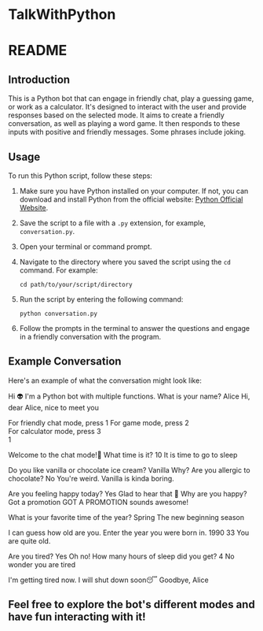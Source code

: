 # TalkWithPython
# README

## Introduction

This is a Python bot that can engage in friendly chat, play a guessing game, or work as a calculator. It's designed to interact with the user and provide responses based on the selected mode. It aims to create a friendly conversation, as well as playing a word game. It then responds to these inputs with positive and friendly messages. Some phrases include joking. 

## Usage

To run this Python script, follow these steps:

1. Make sure you have Python installed on your computer. If not, you can download and install Python from the official website: [Python Official Website](https://www.python.org/downloads/).

2. Save the script to a file with a `.py` extension, for example, `conversation.py`.

3. Open your terminal or command prompt.

4. Navigate to the directory where you saved the script using the `cd` command. For example:
   ```
   cd path/to/your/script/directory
   ```

5. Run the script by entering the following command:
   ```
   python conversation.py
   ```

6. Follow the prompts in the terminal to answer the questions and engage in a friendly conversation with the program.

## Example Conversation

Here's an example of what the conversation might look like:

Hi 👽
I'm a Python bot with multiple functions.
What is your name?    Alice
Hi, dear Alice, nice to meet you

For friendly chat mode, press 1
For game mode, press 2   
For calculator mode, press 3                     
1

Welcome to the chat mode!👾
What time is it?   10
It is time to go to sleep

Do you like vanilla or chocolate ice cream?   Vanilla
Why? Are you allergic to chocolate?   No
You're weird. Vanilla is kinda boring.

Are you feeling happy today?  Yes
Glad to hear that 🤗
Why are you happy?   Got a promotion
GOT A PROMOTION sounds awesome!

What is your favorite time of the year?    Spring
The new beginning season

I can guess how old are you. Enter the year you were born in.   1990
33
You are quite old.

Are you tired?     Yes
Oh no!
How many hours of sleep did you get?  4
No wonder you are tired

I'm getting tired now. I will shut down soon😴
Goodbye, Alice

## Feel free to explore the bot's different modes and have fun interacting with it!
